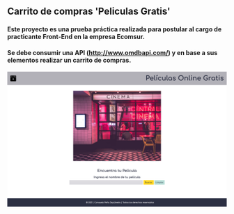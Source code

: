 ## Carrito de compras 'Peliculas Gratis'

#### Este proyecto es una prueba práctica realizada para postular al cargo de practicante Front-End en la empresa Ecomsur.
#### Se debe consumir una API (http://www.omdbapi.com/) y en base a sus elementos realizar un carrito de compras. 

![Carrito de Compras 'Peliculas Gratis'](./apiPeliculas.png "Carrito de Compras 'Peliculas Gratis'")